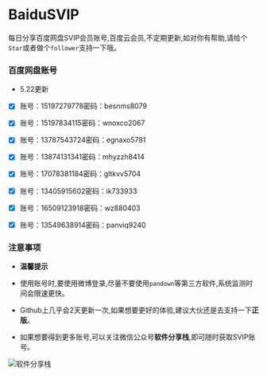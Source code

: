 # BaiduSVIP

每日分享百度网盘SVIP会员账号,百度云会员,不定期更新,如对你有帮助,请给个`Star`或者做个`follower`支持一下哦。

### 百度网盘账号 

- 5.22更新

- [x] 账号：15197279778密码：besnms8079

- [x] 账号：15197834115密码：wnoxco2067

- [x] 账号：13787543724密码：egnaxo5781

- [x] 账号：13874131341密码：mhyzzh8414

- [x] 账号：17078381184密码：gltkvv5704

- [x] 账号：13405915602密码：ik733933

- [x] 账号：16509123918密码：wz880403

- [x] 账号：13549638914密码：panviq9240



### 注意事项

- **温馨提示**

- 使用账号时,要使用微博登录,尽量不要使用`pandown`等第三方软件,系统监测时间会限速更快。

- Github上几乎会2天更新一次,如果想要更好的体验,建议大伙还是去支持一下**正版**。

- 如果想要得到更多账号,可以关注微信公众号**软件分享栈**,即可随时获取SVIP账号。

![软件分享栈](https://ae01.alicdn.com/kf/H5082b6f3bdfc456bb7b5de0f9c104212L.png)
